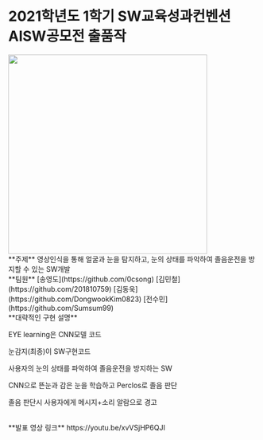 # 2021학년도 1학기 SW교육성과컨벤션 AISW공모전 출품작

<img src ="http://swai.smu.ac.kr/data/editor/2105/efc9e4b4cf8c88e997320922cf804d99_1621317756_2321.png" height = 400px >

<br>
**주제**  
영상인식을 통해 얼굴과 눈을 탐지하고, 눈의 상태를 파악하여 졸음운전을 방지할 수 있는 SW개발

<br>
**팀원**  
[송영도](https://github.com/0csong)
[김민철](https://github.com/201810759)
[김동욱](https://github.com/DongwookKim0823)
[전수민](https://github.com/Sumsum99)

<br>
**대략적인 구현 설명**

EYE learning은 CNN모델 코드

눈감지(최종)이 SW구현코드

사용자의 눈의 상태를 파악하여 졸음운전을 방지하는 SW

CNN으로 뜬눈과 감은 눈을 학습하고 Perclos로 졸음 판단

졸음 판단시 사용자에게 메시지+소리 알람으로 경고

<br>
**발표 영상 링크**  
https://youtu.be/xvVSjHP6QJI
